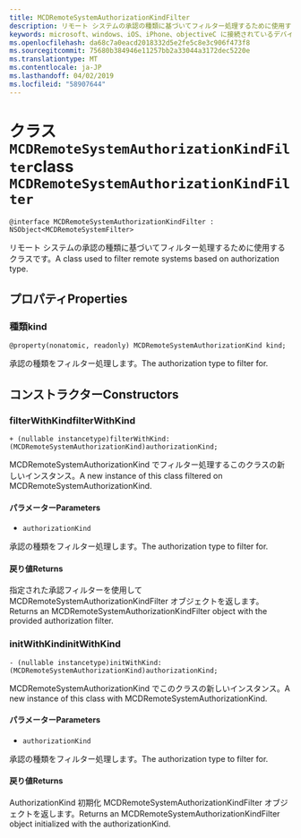 ```yaml
---
title: MCDRemoteSystemAuthorizationKindFilter
description: リモート システムの承認の種類に基づいてフィルター処理するために使用するクラスです。
keywords: microsoft、windows、iOS、iPhone、objectiveC に接続されているデバイス、プロジェクトのローマ
ms.openlocfilehash: da68c7a0eacd2018332d5e2fe5c8e3c906f473f8
ms.sourcegitcommit: 75680b384946e11257bb2a33044a3172dec5220e
ms.translationtype: MT
ms.contentlocale: ja-JP
ms.lasthandoff: 04/02/2019
ms.locfileid: "58907644"
---
```

# <a name="class-mcdremotesystemauthorizationkindfilter"></a><span data-ttu-id="6e165-104">クラス `MCDRemoteSystemAuthorizationKindFilter`</span><span class="sxs-lookup"><span data-stu-id="6e165-104">class `MCDRemoteSystemAuthorizationKindFilter`</span></span> 

```
@interface MCDRemoteSystemAuthorizationKindFilter : NSObject<MCDRemoteSystemFilter>
```  

<span data-ttu-id="6e165-105">リモート システムの承認の種類に基づいてフィルター処理するために使用するクラスです。</span><span class="sxs-lookup"><span data-stu-id="6e165-105">A class used to filter remote systems based on authorization type.</span></span>

## <a name="properties"></a><span data-ttu-id="6e165-106">プロパティ</span><span class="sxs-lookup"><span data-stu-id="6e165-106">Properties</span></span>

### <a name="kind"></a><span data-ttu-id="6e165-107">種類</span><span class="sxs-lookup"><span data-stu-id="6e165-107">kind</span></span>
`@property(nonatomic, readonly) MCDRemoteSystemAuthorizationKind kind;`

<span data-ttu-id="6e165-108">承認の種類をフィルター処理します。</span><span class="sxs-lookup"><span data-stu-id="6e165-108">The authorization type to filter for.</span></span>

## <a name="constructors"></a><span data-ttu-id="6e165-109">コンストラクター</span><span class="sxs-lookup"><span data-stu-id="6e165-109">Constructors</span></span>

### <a name="filterwithkind"></a><span data-ttu-id="6e165-110">filterWithKind</span><span class="sxs-lookup"><span data-stu-id="6e165-110">filterWithKind</span></span>
`+ (nullable instancetype)filterWithKind:(MCDRemoteSystemAuthorizationKind)authorizationKind;`

<span data-ttu-id="6e165-111">MCDRemoteSystemAuthorizationKind でフィルター処理するこのクラスの新しいインスタンス。</span><span class="sxs-lookup"><span data-stu-id="6e165-111">A new instance of this class filtered on MCDRemoteSystemAuthorizationKind.</span></span>

#### <a name="parameters"></a><span data-ttu-id="6e165-112">パラメーター</span><span class="sxs-lookup"><span data-stu-id="6e165-112">Parameters</span></span> 
* `authorizationKind` 

<span data-ttu-id="6e165-113">承認の種類をフィルター処理します。</span><span class="sxs-lookup"><span data-stu-id="6e165-113">The authorization type to filter for.</span></span>

#### <a name="returns"></a><span data-ttu-id="6e165-114">戻り値</span><span class="sxs-lookup"><span data-stu-id="6e165-114">Returns</span></span>
<span data-ttu-id="6e165-115">指定された承認フィルターを使用して MCDRemoteSystemAuthorizationKindFilter オブジェクトを返します。</span><span class="sxs-lookup"><span data-stu-id="6e165-115">Returns an MCDRemoteSystemAuthorizationKindFilter object with the provided authorization filter.</span></span>

### <a name="initwithkind"></a><span data-ttu-id="6e165-116">initWithKind</span><span class="sxs-lookup"><span data-stu-id="6e165-116">initWithKind</span></span>
`- (nullable instancetype)initWithKind:(MCDRemoteSystemAuthorizationKind)authorizationKind;`

<span data-ttu-id="6e165-117">MCDRemoteSystemAuthorizationKind でこのクラスの新しいインスタンス。</span><span class="sxs-lookup"><span data-stu-id="6e165-117">A new instance of this class with MCDRemoteSystemAuthorizationKind.</span></span>

#### <a name="parameters"></a><span data-ttu-id="6e165-118">パラメーター</span><span class="sxs-lookup"><span data-stu-id="6e165-118">Parameters</span></span> 
* `authorizationKind` 

<span data-ttu-id="6e165-119">承認の種類をフィルター処理します。</span><span class="sxs-lookup"><span data-stu-id="6e165-119">The authorization type to filter for.</span></span>

#### <a name="returns"></a><span data-ttu-id="6e165-120">戻り値</span><span class="sxs-lookup"><span data-stu-id="6e165-120">Returns</span></span>
<span data-ttu-id="6e165-121">AuthorizationKind 初期化 MCDRemoteSystemAuthorizationKindFilter オブジェクトを返します。</span><span class="sxs-lookup"><span data-stu-id="6e165-121">Returns an MCDRemoteSystemAuthorizationKindFilter object initialized with the authorizationKind.</span></span>